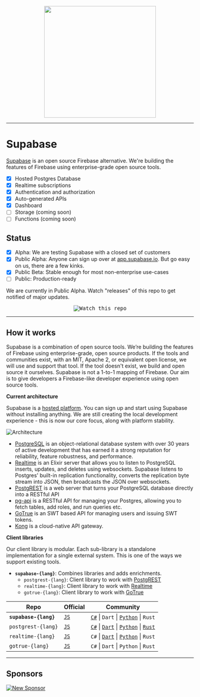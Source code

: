 


<p align="center">
<img width="300" src="https://gitcdn.xyz/repo/supabase/supabase/master/web/static/supabase-light.svg"/>
</p>

---

# Supabase

[Supabase](https://supabase.io) is an open source Firebase alternative. We're building the features of Firebase using enterprise-grade open source tools. 

- [x] Hosted Postgres Database
- [x] Realtime subscriptions
- [x] Authentication and authorization
- [x] Auto-generated APIs
- [x] Dashboard
- [ ] Storage (coming soon)
- [ ] Functions (coming soon)

## Status

- [x] Alpha: We are testing Supabase with a closed set of customers
- [x] Public Alpha: Anyone can sign up over at [app.supabase.io](https://app.supabase.io). But go easy on us, there are a few kinks.
- [x] Public Beta: Stable enough for most non-enterprise use-cases
- [ ] Public: Production-ready

We are currently in Public Alpha. Watch "releases" of this repo to get notified of major updates.



<p align="center">
<kbd><img src="https://gitcdn.xyz/repo/supabase/supabase/master/web/static/watch-repo.gif" alt="Watch this repo"/></kbd>
</p>

----


## How it works

Supabase is a combination of open source tools. We’re building the features of Firebase using enterprise-grade, open source products. If the tools and communities exist, with an MIT, Apache 2, or equivalent open license, we will use and support that tool. If the tool doesn't exist, we build and open source it ourselves. Supabase is not a 1-to-1 mapping of Firebase. Our aim is to give developers a Firebase-like developer experience using open source tools.

**Current architecture**

Supabase is a [hosted platform](https://app.supabase.io). You can sign up and start using Supabase without installing anything. We are still creating the local development experience - this is now our core focus, along with platform stability.


![Architecture](https://supabase.io/assets/images/supabase-architecture-0a162cd9b23053a55074d7dda5b6c4ad.png)


- [PostgreSQL](https://www.postgresql.org/) is an object-relational database system with over 30 years of active development that has earned it a strong reputation for reliability, feature robustness, and performance.
- [Realtime](https://github.com/supabase/realtime) is an Elixir server that allows you to listen to PostgreSQL inserts, updates, and deletes using websockets. Supabase listens to Postgres' built-in replication functionality, converts the replication byte stream into JSON, then broadcasts the JSON over websockets. 
- [PostgREST](http://postgrest.org/) is a web server that turns your PostgreSQL database directly into a RESTful API
- [pg-api](https://github.com/supabase/pg-api) is a RESTful API for managing your Postgres, allowing you to fetch tables, add roles, and run queries etc.
- [GoTrue](https://github.com/netlify/gotrue) is an SWT based API for managing users and issuing SWT tokens.
- [Kong](https://github.com/Kong/kong) is a cloud-native API gateway.

 

**Client libraries**

Our client library is modular. Each sub-library is a standalone implementation for a single external system. This is one of the ways we support existing tools.

- **`supabase-{lang}`**: Combines libraries and adds enrichments.
  - `postgrest-{lang}`: Client library to work with [PostgREST](https://github.com/postgrest/postgrest) 
  - `realtime-{lang}`: Client library to work with [Realtime](https://github.com/supabase/realtime)    
  - `gotrue-{lang}`: Client library to work with [GoTrue](https://github.com/netlify/gotrue)         

 
| Repo                                                                                       | Official                                         | Community        |
|-----------------------|--------------------------------------------------|------------------|
| **`supabase-{lang}`**     | [`JS`](https://github.com/supabase/supabase-js) | [`C#`](https://github.com/supabase/supabase-csharp) \| `Dart` \| [`Python`](https://github.com/supabase/supabase-py) \| `Rust` |
| `postgrest-{lang}` | [`JS`](https://github.com/supabase/postgrest-js) | [`C#`](https://github.com/supabase/postgrest-csharp) \| [`Dart`](https://github.com/supabase/postgrest-dart) \| [`Python`](https://github.com/supabase/postgrest-py) \| [`Rust`](https://github.com/supabase/postgrest-rs) |
| `realtime-{lang}`  | [`JS`](https://github.com/supabase/realtime-js) | `C#` \| [`Dart`](https://github.com/supabase/realtime-dart) \| [`Python`](https://github.com/supabase/realtime-py) \| `Rust` |
| `gotrue-{lang}`    | [`JS`](https://github.com/supabase/gotrue-js) | `C#` \| `Dart` \| `Python` \| `Rust` |



----

## Sponsors

[![New Sponsor](https://user-images.githubusercontent.com/10214025/90518111-e74bbb00-e198-11ea-8f88-c9e3c1aa4b5b.png)](https://github.com/sponsors/supabase)

